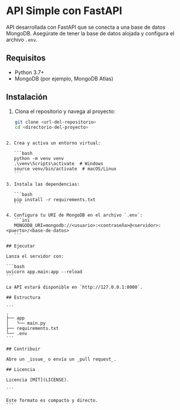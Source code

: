 # API Simple con FastAPI

API desarrollada con FastAPI que se conecta a una base de datos MongoDB. Asegúrate de tener la base de datos alojada y configura el archivo `.env`.

## Requisitos

- Python 3.7+
- MongoDB (por ejemplo, MongoDB Atlas)

## Instalación

1. Clona el repositorio y navega al proyecto:
   ```bash
   git clone <url-del-repositorio>
   cd <directorio-del-proyecto>
   ```

````

2. Crea y activa un entorno virtual:

   ```bash
   python -m venv venv
   .\venv\Scripts\activate  # Windows
   source venv/bin/activate  # macOS/Linux
   ```

3. Instala las dependencias:

   ```bash
   pip install -r requirements.txt
   ```

4. Configura tu URI de MongoDB en el archivo `.env`:
   ```ini
   MONGODB_URI=mongodb://<usuario>:<contraseña>@<servidor>:<puerto>/<base-de-datos>
   ```

## Ejecutar

Lanza el servidor con:

```bash
uvicorn app.main:app --reload
```

La API estará disponible en `http://127.0.0.1:8000`.

## Estructura

```
.
├── app
│   └── main.py
├── requirements.txt
└── .env
```

## Contribuir

Abre un _issue_ o envía un _pull request_.

## Licencia

Licencia [MIT](LICENSE).

```

Este formato es compacto y directo.
```
````
